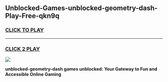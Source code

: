 
## Unblocked-Games-unblocked-geometry-dash-Play-Free-qkn9q
<h3>
<a href="https://premium76.site?title=unblocked-geometry-dash&ref=23A">CLICK TO PLAY</a></h3>
<hr>

<h3>
<a href="https://premium76.site?title=unblocked-geometry-dash&ref=23A">CLICK 2 PLAY</a>
  
</h3>

<a href="https://premium76.site?title=unblocked-geometry-dash&ref=23A"><img src="https://clearcache.store/games.png"></a>


**unblocked-geometry-dash games unblocked: Your Gateway to Fun and Accessible Online Gaming**
